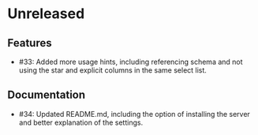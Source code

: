 # Unreleased

## Features

* #33: Added more usage hints, including referencing schema and not using the star and explicit columns in the same select list.

## Documentation

* #34: Updated README.md, including the option of installing the server and better explanation of the settings.
